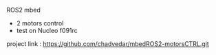 ROS2 mbed 
 - 2 motors control
 - test on Nucleo f091rc

project link : https://github.com/chadvedar/mbedROS2-motorsCTRL.git
